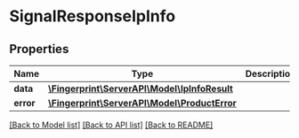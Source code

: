 # SignalResponseIpInfo

## Properties
Name | Type | Description | Notes
------------ | ------------- | ------------- | -------------
**data** | [**\Fingerprint\ServerAPI\Model\IpInfoResult**](IpInfoResult.md) |  | [optional] 
**error** | [**\Fingerprint\ServerAPI\Model\ProductError**](ProductError.md) |  | [optional] 

[[Back to Model list]](../../README.md#documentation-for-models) [[Back to API list]](../../README.md#documentation-for-api-endpoints) [[Back to README]](../../README.md)


